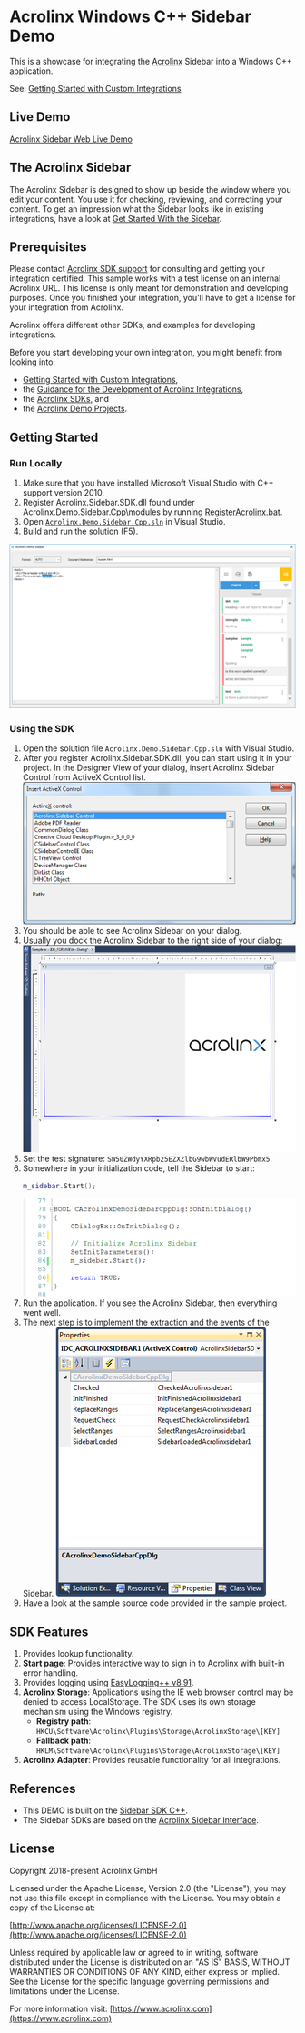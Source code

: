 # Acrolinx Windows C++ Sidebar Demo

This is a showcase for integrating the [Acrolinx](https://www.acrolinx.com/) Sidebar into a Windows C++ application.

See: [Getting Started with Custom Integrations](https://support.acrolinx.com/hc/en-us/articles/205687652-Getting-Started-with-Custom-Integrations)

## Live Demo

[Acrolinx Sidebar Web Live Demo](https://acrolinx.github.io/acrolinx-sidebar-demo/samples/index.html)

## The Acrolinx Sidebar

The Acrolinx Sidebar is designed to show up beside the window where you edit your content.
You use it for checking, reviewing, and correcting your content.
To get an impression what the Sidebar looks like in existing integrations, have a look at
[Get Started With the Sidebar](https://support.acrolinx.com/hc/en-us/articles/205697451-Get-Started-With-the-Sidebar).

## Prerequisites

Please contact [Acrolinx SDK support](https://github.com/acrolinx/acrolinx-coding-guidance/blob/master/topics/sdk-support.md)
for consulting and getting your integration certified.
This sample works with a test license on an internal Acrolinx URL.
This license is only meant for demonstration and developing purposes.
Once you finished your integration, you'll have to get a license for your integration from Acrolinx.
  
Acrolinx offers different other SDKs, and examples for developing integrations.

Before you start developing your own integration, you might benefit from looking into:

* [Getting Started with Custom Integrations](https://support.acrolinx.com/hc/en-us/articles/205687652-Getting-Started-with-Custom-Integrations),
* the [Guidance for the Development of Acrolinx Integrations](https://github.com/acrolinx/acrolinx-coding-guidance),
* the [Acrolinx SDKs](https://github.com/acrolinx?q=sdk), and
* the [Acrolinx Demo Projects](https://github.com/acrolinx?q=demo).

## Getting Started

### Run Locally

1. Make sure that you have installed Microsoft Visual Studio with C++ support version 2010.
2. Register Acrolinx.Sidebar.SDK.dll found under Acrolinx.Demo.Sidebar.Cpp\modules by running [RegisterAcrolinx.bat](modules/RegisterAcrolinx.bat).
3. Open [`Acrolinx.Demo.Sidebar.Cpp.sln`](Acrolinx.Demo.Sidebar.Cpp.sln) in Visual Studio.
4. Build and run the solution (F5).

![Screenshot of C++ Sidebar Example](/doc/sample.png)

### Using the SDK

1. Open the solution file `Acrolinx.Demo.Sidebar.Cpp.sln` with Visual Studio.
2. After you register Acrolinx.Sidebar.SDK.dll, you can start using it in your project.
   In the Designer View of your dialog, insert Acrolinx Sidebar Control from ActiveX Control list.
   ![Choose Items](/doc/chooseitems.png)
3. You should be able to see Acrolinx Sidebar on your dialog.
4. Usually you dock the Acrolinx Sidebar to the right side of your dialog:
   ![Dialog](/doc/dialog1.png)
5. Set the test signature: `SW50ZWdyYXRpb25EZXZlbG9wbWVudERlbW9Pbmx5`.
6. Somewhere in your initialization code, tell the Sidebar to start:
    ```cpp
    m_sidebar.Start();
    ```
    ![Start Sidebar](/doc/startcode.png)
7. Run the application. If you see the Acrolinx Sidebar, then everything went well.
8. The next step is to implement the extraction and the events of the Sidebar.
   ![Events](/doc/events.png)
9. Have a look at the sample source code provided in the sample project.

## SDK Features

1. Provides lookup functionality.
2. **Start page**: Provides interactive way to sign in to Acrolinx with built-in error handling.
3. Provides logging using [EasyLogging++ v8.91](https://github.com/muflihun/easyloggingpp).
4. **Acrolinx Storage**: Applications using the IE web browser control may be denied to access LocalStorage.
   The SDK uses its own storage mechanism using the Windows registry.
   + **Registry path**: `HKCU\Software\Acrolinx\Plugins\Storage\AcrolinxStorage\[KEY]`
   + **Fallback path**: `HKLM\Software\Acrolinx\Plugins\Storage\AcrolinxStorage\[KEY]`
5. **Acrolinx Adapter**: Provides reusable functionality for all integrations.

## References

* This DEMO is built on the [Sidebar SDK C++](https://github.com/acrolinx/sidebar-sdk-cpp).
* The Sidebar SDKs are based on the [Acrolinx Sidebar Interface](https://acrolinx.github.io/sidebar-sdk-js/).

## License

Copyright 2018-present Acrolinx GmbH

Licensed under the Apache License, Version 2.0 (the "License");
you may not use this file except in compliance with the License.
You may obtain a copy of the License at:

[http://www.apache.org/licenses/LICENSE-2.0](http://www.apache.org/licenses/LICENSE-2.0)

Unless required by applicable law or agreed to in writing, software
distributed under the License is distributed on an "AS IS" BASIS,
WITHOUT WARRANTIES OR CONDITIONS OF ANY KIND, either express or implied.
See the License for the specific language governing permissions and
limitations under the License.

For more information visit: [https://www.acrolinx.com](https://www.acrolinx.com)
